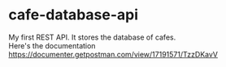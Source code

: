 # cafe-database-api
My first REST API. It stores the database of cafes. <br>
Here's the documentation https://documenter.getpostman.com/view/17191571/TzzDKavV
